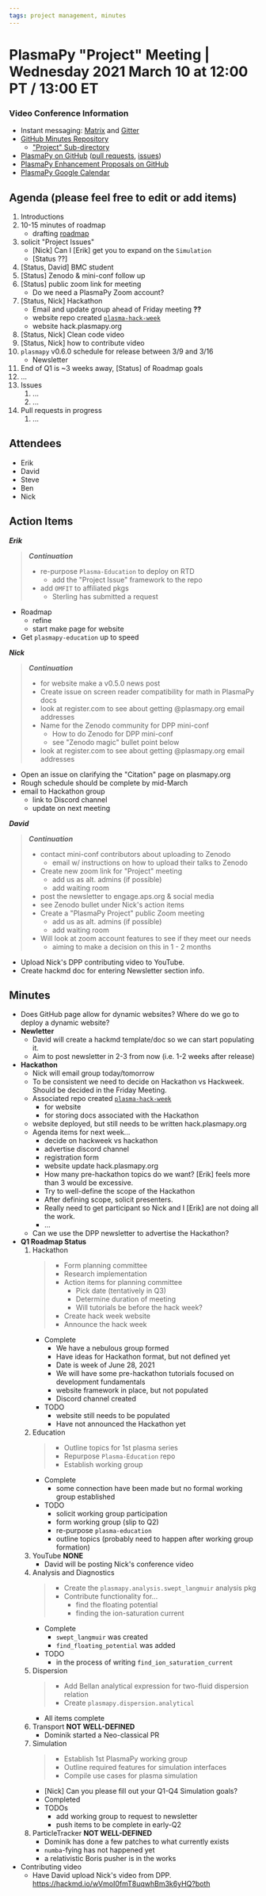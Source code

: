 ```yaml
---
tags: project management, minutes
---
```


# PlasmaPy "Project" Meeting | Wednesday 2021 March 10 at 12:00 PT / 13:00 ET

### Video Conference Information
* Instant messaging: [Matrix](https://element.im/app/#/room/#plasmapy:openastronomy.org) and [Gitter](https://gitter.im/PlasmaPy/Lobby)
* [GitHub Minutes Repository](https://github.com/PlasmaPy/plasmapy-project/tree/master/minutes)
    * ["Project" Sub-directory](https://github.com/PlasmaPy/plasmapy-project/tree/master/minutes/_project)
* [PlasmaPy on GitHub](https://github.com/PlasmaPy/plasmapy) ([pull requests](https://github.com/PlasmaPy/plasmapy/pulls), [issues](https://github.com/PlasmaPy/plasmapy/issues))
* [PlasmaPy Enhancement Proposals on GitHub](https://github.com/PlasmaPy/PlasmaPy-PLEPs)
* [PlasmaPy Google Calendar](https://calendar.google.com/calendar?cid=bzVsb3ZkcW0zaWxsam00ZTlrMDd2cmw5bWdAZ3JvdXAuY2FsZW5kYXIuZ29vZ2xlLmNvbQ)

## Agenda (please feel free to edit or add items)

1. Introductions
2. 10-15 minutes of roadmap
    * drafting [roadmap](https://hackmd.io/@plasmapy/ry0mmnj6v)
3. solicit "Project Issues"
    * [Nick] Can I [Erik] get you to expand on the `Simulation`
    * [Status ??]
4. [Status, David] BMC student
5. [Status] Zenodo & mini-conf follow up
6. [Status] public zoom link for meeting
    * Do we need a PlasmaPy Zoom account?
7. [Status, Nick] Hackathon
    * Email and update group ahead of Friday meeting **??** 
    * website repo created [`plasma-hack-week`](https://github.com/PlasmaPy/plasma-hack-week)
    * website hack.plasmapy.org
8. [Status, Nick] Clean code video
9. [Status, Nick] how to contribute video
10. `plasmapy` v0.6.0 schedule for release between 3/9 and 3/16
    * Newsletter
11. End of Q1 is ~3 weeks away, [Status] of Roadmap goals
12. ...
13. Issues
    1. ...
    2. ...
14. Pull requests in progress 
    1. ...
    
## Attendees

* Erik
* David
* Steve
* Ben
* Nick

## Action Items

***Erik***
> ***Continuation***
> * re-purpose `Plasma-Education` to deploy on RTD
>     * add the "Project Issue" framework to the repo
> * add `OMFIT` to affiliated pkgs
>     * Sterling has submitted a request
* Roadmap
    * refine
    * start make page for website
* Get `plasmapy-education` up to speed

***Nick***
> ***Continuation***
> * for website make a v0.5.0 news post
> * Create issue on screen reader compatibility for math in PlasmaPy docs
> * look at register.com to see about getting @plasmapy.org email addresses
> * Name for the Zenodo community for DPP mini-conf
>    * How to do Zenodo for DPP mini-conf
>    * see "Zenodo magic" bullet point below
> * look at register.com to see about getting @plasmapy.org email addresses
* Open an issue on clarifying the "Citation" page on plasmapy.org
* Rough schedule should be complete by mid-March
* email to Hackathon group
    * link to Discord channel
    * update on next meeting

***David***
> ***Continuation***
> * contact mini-conf contributors about uploading to Zenodo
>     * email w/ instructions on how to upload their talks to Zenodo
> * Create new zoom link for "Project" meeting
>     * add us as alt. admins (if possible)
>     * add waiting room
> * post the newsletter to engage.aps.org & social media
> * see Zenodo bullet under Nick's action items
> * Create a "PlasmaPy Project" public Zoom meeting
>     * add us as alt. admins (if possible)
>     * add waiting room
> * Will look at zoom account features to see if they meet our needs
>     * aiming to make a decision on this in 1 - 2 months
* Upload Nick's DPP contributing video to YouTube.
* Create hackmd doc for entering Newsletter section info.

## Minutes

* Does GitHub page allow for dynamic websites?  Where do we go to deploy a dynamic website?
* **Newletter**
    * David will create a hackmd template/doc so we can start populating it.
    * Aim to post newsletter in 2-3 from now (i.e. 1-2 weeks after release)
* **Hackathon**
    * Nick will email group today/tomorrow
    * To be consistent we need to decide on Hackathon vs Hackweek.  Should be decided in the Friday Meeting.
    * Associated repo created [`plasma-hack-week`](https://github.com/PlasmaPy/plasma-hack-week)
        * for website
        * for storing docs associated with the Hackathon
    * website deployed, but still needs to be written hack.plasmapy.org
    * Agenda items for next week...
        * decide on hackweek vs hackathon
        * advertise discord channel
        * registration form
        * website update hack.plasmapy.org
        * How many pre-hackathon topics do we want? [Erik] feels more than 3 would be excessive.
        * Try to well-define the scope of the Hackathon
        * After defining scope, solicit presenters.
        * Really need to get participant so Nick and I [Erik] are not doing all the work.
        * ...
    * Can we use the DPP newsletter to advertise the Hackathon?
* **Q1 Roadmap Status**
    1. Hackathon
        > * Form planning committee
        > * Research implementation
        > * Action items for planning committee
        >     * Pick date (tentatively in Q3)
        >     * Determine duration of meeting
        >     * Will tutorials be before the hack week?
        > * Create hack week website
        > * Announce the hack week
        * Complete
            * We have a nebulous group formed
            * Have ideas for Hackathon format, but not defined yet
            * Date is week of June 28, 2021
            * We will have some pre-hackathon tutorials focused on development fundamentals
            * website framework in place, but not populated
            * Discord channel created
        * TODO
            * website still needs to be populated
            * Have not announced the Hackathon yet
    2. Education
        > * Outline topics for 1st plasma series
        > * Repurpose `Plasma-Education` repo
        > * Establish working group
        * Complete
            * some connection have been made but no formal working group established
        * TODO
            * solicit working group participation
            * form working group (slip to Q2)
            * re-purpose `plasma-education`
            * outline topics (probably need to happen after working group formation)
    3. YouTube **NONE**
        * David will be posting Nick's conference video
    4. Analysis and Diagnostics
        > * Create the `plasmapy.analysis.swept_langmuir` analysis pkg
        > * Contribute functionality for...
        >     * find the floating potential
        >     * finding the ion-saturation current
        * Complete
            * `swept_langmuir` was created
            * `find_floating_potential` was added
        * TODO
            * in the process of writing `find_ion_saturation_current`
    5. Dispersion
        > * Add Bellan analytical expression for two-fluid dispersion relation
        > * Create `plasmapy.dispersion.analytical`
        * All items complete
    6. Transport **NOT WELL-DEFINED**
        * Dominik started a Neo-classical PR
    7. Simulation
        > * Establish 1st PlasmaPy working group
        > * Outline required features for simulation interfaces
        > * Compile use cases for plasma simulation
        * [Nick] Can you please fill out your Q1-Q4 Simulation goals?
        * Completed
        * TODOs
            * add working group to request to newsletter
            * push items to be complete in early-Q2
    8. ParticleTracker **NOT WELL-DEFINED**
        * Dominik has done a few patches to what currently exists
        * `numba`-fying has not happened yet
        * a relativistic Boris pusher is in the works 
* Contributing video
    * Have David upload Nick's video from DPP. https://hackmd.io/wVmoI0fmT8uqwhBm3k6yHQ?both
